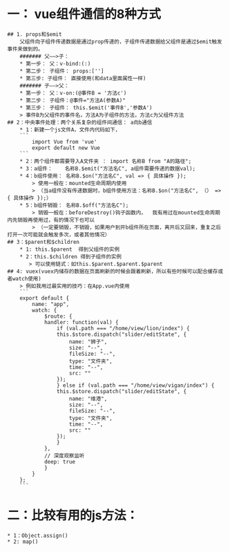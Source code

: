# 一： vue组件通信的8种方式
    ## 1. props和$emit
        父组件向子组件传递数据是通过prop传递的，子组件传递数据给父组件是通过$emit触发事件来做到的。
        ####### 父——>子： 
        * 第一步： 父：v-bind:(:)  
        * 第二步： 子组件： props:[''] 
        * 第三步: 子组件： 直接使用(和data里面属性一样)
        ####### 子——>父： 
        * 第一步： 父：v-on:(@事件B = '方法c')   
        * 第二步： 子组件：@事件="方法A(参数A)"  
        * 第三步： 子组件： this.$emit('事件B','参数A')        
        > 事件B为父组件的事件名，方法A为子组件的方法，方法c为父组件方法
    ## 2：中央事件处理：两个关系复杂的组件间通信： a向b通信
        * 1：新建一个js文件A，文件内代码如下，
        ```
            import Vue from 'vue'
            export default new Vue
        ```
        * 2：两个组件都需要导入A文件夹 ： import 名称B from "A的路径";
        * 3：a组件：    名称B.$emit("方法名C", a组件需要传递的数据val);
        * 4：b组件使用： 名称B.$on("方法名C", val => { 具体操作 });
            > 使用一般在：mounted生命周期内使用
            > （当a组件没有传递数据时，b组件使用方法：名称B.$on("方法名C", （） => { 具体操作 });）
        * 5：b组件销毁： 名称B.$off("方法名C");
            > 销毁一般在：beforeDestroy()钩子函数内，  我有用过在mounted生命周期内先销毁再使用过，有的情况下也可以
            > （一定要销毁，不销毁，如果用户到开b组件所在页面，离开后又回来，重复之后打开一次可能就会触发多次，或者其他情况）
    ## 3：$parent和$children
        * 1: this.$parent  得到父组件的实例
        * 2：this.$children 得到子组件的实例
           > 可以使用链式：如this.$parent.$parent.$parent 
    ## 4: vuex(vuex内储存的数据在页面刷新的时候会跟着刷新，所以有些时候可以配合缓存或者watch使用)
        > 例如我用过最实用的技巧：在App.vue内使用
        ```
        export default {
            name: "app",
            watch: {
                $route: {
                handler: function(val) {
                    if (val.path === "/home/view/lion/index") {
                    this.$store.dispatch("slider/editState", {
                        name: "狮子",
                        size: "--",
                        fileSize: "--",
                        type: "文件夹",
                        time: "--",
                        src: ""
                    });
                    } else if (val.path === "/home/view/vigan/index") {
                    this.$store.dispatch("slider/editState", {
                        name: "维港",
                        size: "--",
                        fileSize: "--",
                        type: "文件夹",
                        time: "--",
                        src: ""
                    });
                    }
                },
                // 深度观察监听
                deep: true
                }
            }
        };
        ```

        







# 二：比较有用的js方法：
    * 1：Object.assign()
    * 2: map()
